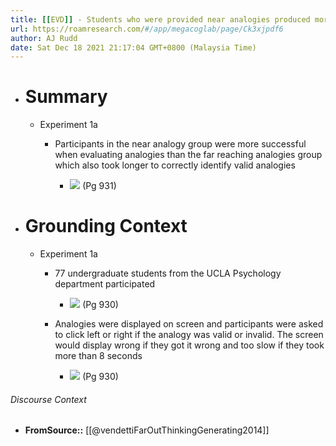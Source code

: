 ```yaml
---
title: [[EVD]] - Students who were provided near analogies produced more accurate analogical solutions than students provided far reaching analogies - [[@vendettiFarOutThinkingGenerating2014]]
url: https://roamresearch.com/#/app/megacoglab/page/Ck3xjpdf6
author: AJ Rudd
date: Sat Dec 18 2021 21:17:04 GMT+0800 (Malaysia Time)
---
```


- # Summary

    - Experiment 1a

        - Participants in the near analogy group were more successful when evaluating analogies than the far reaching analogies group which also took longer to correctly identify valid analogies

            - ![](https://firebasestorage.googleapis.com/v0/b/firescript-577a2.appspot.com/o/imgs%2Fapp%2Fmegacoglab%2Fa2n8AVP-BE.png?alt=media&token=2838302f-1af5-4a11-857b-bc2915d3e9a2) (Pg 931)
- # Grounding Context

    - Experiment 1a

        - 77 undergraduate students from the UCLA Psychology department participated

            - ![](https://firebasestorage.googleapis.com/v0/b/firescript-577a2.appspot.com/o/imgs%2Fapp%2Fmegacoglab%2FPts0Q8pJv9.png?alt=media&token=17ddbf54-250f-4c29-87aa-5b8b022dc265) (Pg 930)

        - Analogies were displayed on screen and participants were asked to click left or right if the analogy was valid or invalid. The screen would display wrong if they got it wrong and too slow if they took more than 8 seconds

            - ![](https://firebasestorage.googleapis.com/v0/b/firescript-577a2.appspot.com/o/imgs%2Fapp%2Fmegacoglab%2FIQxNi3vgWU.png?alt=media&token=f89dc918-5306-48ff-b034-300551959855) (Pg 930)

###### Discourse Context

- **FromSource::** [[@vendettiFarOutThinkingGenerating2014]]
